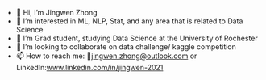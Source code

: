 - 👋 Hi, I’m Jingwen Zhong
- 👀 I’m interested in ML, NLP, Stat, and any area that is related to Data Science
- 🌱 I’m Grad student, studying Data Science at the University of Rochester
- 💞️ I’m looking to collaborate on data challenge/ kaggle competition
- 📫 How to reach me: 📧jingwen.zhong@outlook.com or LinkedIn:www.linkedin.com/in/jingwen-2021

<!---
JingwenZhong/JingwenZhong is a ✨ special ✨ repository because its `README.md` (this file) appears on your GitHub profile.
You can click the Preview link to take a look at your changes.
--->
